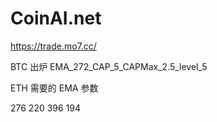 # CoinAI.net

https://trade.mo7.cc/

BTC 出炉
EMA_272_CAP_5_CAPMax_2.5_level_5

ETH 需要的 EMA 参数

276 220 396 194
